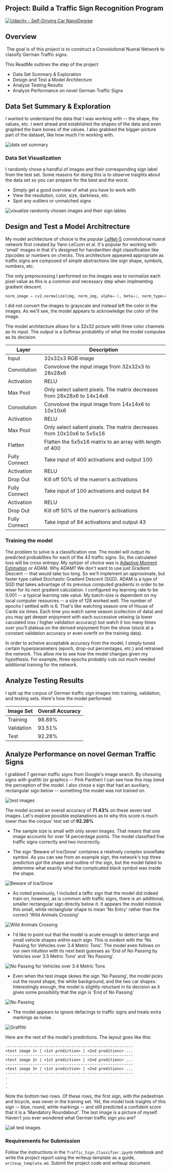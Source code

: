 ## Project: Build a Traffic Sign Recognition Program
[![Udacity - Self-Driving Car NanoDegree](https://s3.amazonaws.com/udacity-sdc/github/shield-carnd.svg)](http://www.udacity.com/drive)

Overview
---
![]()
The goal is of this project is to construct a Convolutional Nueral Network to classify German Traffic signs.

This ReadMe outlines the step of the project
* Data Set Summary & Exploration
* Design and Test a Model Architecture
* Analyze Testing Results
* Analyze Performance on novel German Traffic Signs

Data Set Summary & Exploration
---
I wanted to understand the data that I was working with -- the shape, the values, etc. I went ahead and established the shapes of the data and even graphed the bare bones of the values.
I also grabbed the bigger-picture part of the dataset, like how much I'm working with.

![data set summary](https://github.com/JLee21/Udacity-Self-Driving-Car-NanoDegree/blob/master/p2-traffic-signs/traffic-sign-classifier-project/write-up/basic-data-set-summary.JPG)

### Data Set Visualization
I randomly chose a handful of images and their corresponding sign label from the test set. Some reasons for doing this is to observe traights about the data set so you can prepare for the best and the worst.
* Simply get a good overview of what you have to work with
* View the resolution, color, size, darkness, etc.
* Spot any outliers or unmatched signs

![visualize randomly chosen images and their sign lables](https://github.com/JLee21/Udacity-Self-Driving-Car-NanoDegree/blob/master/p2-traffic-signs/traffic-sign-classifier-project/write-up/visualize-data-set.JPG?raw=true)

Design and Test a Model Architrecture
---
My model architecture of choice is the popular [LeNet-5](https://en.wikipedia.org/wiki/Convolutional_neural_network#LeNet-5) convolutional nueral network first created by Yann LeCunn et al. It's popular for working with 'small' images in that it's designed for handwritten digit classification like zipcodes or numbers on checks. This architecture appeared appropriate as traffic signs are composed of simple abstractions like sign shape, symbols, numbers, etc.

The only preprocessing I performed on the images was to normalize each pixel value as this is a common and necessary step when implmenting gradient descent.
```python
norm_image = cv2.normalize(img, norm_img, alpha=-1, beta=1, norm_type=cv2.NORM_MINMAX, dtype=cv2.CV_32F)
```
I did not convert the images to grayscale and instead left the color in the images. As we'll see, the model appears to acknowledge the color of the image. 

The model architecture allows for a 32x32 picture with three color channels as its input. The output is a Softmax probablitiy of what the model computes as its decision.

Layer | Description
------|------------
Input | 32x32x3 RGB image
Convolution | Convolove the input image from 32x32x3 to 28x28x6
Activation | RELU
Max Pool | Only select salient pixels. The matrix decreases from 28x28x6 to 14x14x6
Convolution | Convolove the input image from 14x14x6 to 10x10x6
Activation | RELU
Max Pool | Only select salient pixels. The matrix decreases from 10x10x6 to 5x5x16
Flatten | Flatten the 5x5x16 matrix to an array with length of 400
Fully Connect | Take input of 400 activations and output 100
Activation | RELU
Drop Out | Kill off 50% of the nueron's activations
Fully Connect | Take input of 100 activations and output 84
Activation | RELU
Drop Out | Kill off 50% of the nueron's activations
Fully Connect | Take input of 84 activations and output 43

### Training the model
The problem to solve is a classification one. The model will output its predicted probablities for each of the 43 traffic signs. So, the calculated loss will be cross entropy. My optizer of choice was is [Adaptive Moment Estimation](https://www.quora.com/Can-you-explain-basic-intuition-behind-ADAM-a-method-for-stochastic-optimization) or ADAM. Why ADAM? We don't want to use just Gradient Descent -- that would take too long. So we'll implement an approximate, but faster type called Stochastic Gradient Descent (SGD). ADAM is a type of SGD that takes advantage of its previous computed gradients in order to be wiser for its next gradient calculation. 
I configured my learning rate to be 0.001 -- a typical learning rate value.
My batch-size is dependent on my local computer resources -- a size of 128 worked well.
The number of epochs I settled with is 6. That's like watching season one of House of Cards six times. Each time you watch same season (collection of data) and you may get deeper enjoyment with each successive veiwing (a lower caculated loss / higher validation accuracy) but watch it too many times over you'll plateua on the derived enjoyment from the show (stuck at a constant validation accuracy or even overfit on the training data).

In order to acheive acceptable accuracy from the model, I simply tuned certain hyperparameters (epoch, drop-out percentages, etc.) and retrained the network. This allow me to see how the model changes given my hypothesis. For example, three epochs probably cuts out much needed additional training for the network.

Analyze Testing Results
---
I split up the corpus of German traffic sign images into training, validation, and testing sets. Here's how the model performed:

Image Set | Overall Accuracy
----------|----------
Training | 98.89%
Validation | 93.51%
Test | 92.28%

Analyze Performance on novel German Traffic Signs
---
I grabbed 7 german traffic signs from Google's image search. By chossing signs with grafitti (or graphics -- Pink Panther) I can see how this may bend the perception of the model. I also chose a sign that had an auxiliary, rectangular sign below -- something the model was not trained on.

![test images](https://github.com/JLee21/Udacity-Self-Driving-Car-NanoDegree/blob/master/p2-traffic-signs/traffic-sign-classifier-project/write-up/test-images.JPG)

The model scored an overall accuracy of **71.43%** on these seven test images. Let's explore possible explanations as to why this score is much lower than the corpus' test set of **92.28%**

* The sample size is small with only seven images. That means that one image accounts for over 14 percentage points. The model classified five traffic signs correctly and two incorrectly.

* The sign 'Beware of Ice/Snow' containes a relatively complex snowflake symbol. As you can see from an example sign, the network's top three prediction got the shape and outline of the sign, but the model failed to determine what exactly what the complicated black symbol was inside the shape.

![Beware of Ice/Snow](https://github.com/JLee21/Udacity-Self-Driving-Car-NanoDegree/blob/master/p2-traffic-signs/traffic-sign-classifier-project/write-up/test-1.JPG)

* As noted previously, I included a taffic sign that the model did indeed train on, however, as is common with traffic signs, there is an additional, smaller rectangular sign directly below it. It appears the model mistook this small, white rectanglular shape to mean 'No Entry' rather than the correct 'Wild Animals Crossing'

![Wild Animals Crossing](https://github.com/JLee21/Udacity-Self-Driving-Car-NanoDegree/blob/master/p2-traffic-signs/traffic-sign-classifier-project/write-up/test-3.JPG)

* I'd like to point out that the model is acute enough to detect large and small vehicle shapes within each sign. This is evident with the 'No Passing for Vehicles over 3.4 Metric Tons'. The model even follows on our own intuition with its next best guesses as 'End of No Passing by Vehicles over 3.5 Metric Tons' and 'No Passing'.

![No Passing for Vehicles over 3.4 Metric Tons](https://github.com/JLee21/Udacity-Self-Driving-Car-NanoDegree/blob/master/p2-traffic-signs/traffic-sign-classifier-project/write-up/test-image-6.JPG)

* Even when the test image skews the sign 'No Passing', the model picks out the round shape, the white background, and the two car shapes. Interestingly enough, the model is slightly reluctant in its decision as it gives some possibility that the sign is 'End of No Passing'

![No Passing](https://github.com/JLee21/Udacity-Self-Driving-Car-NanoDegree/blob/master/p2-traffic-signs/traffic-sign-classifier-project/write-up/test-4.JPG)

* The model appears to ignore defacings to traffic signs and treats extra markings as noise.

![Graffitti](https://github.com/JLee21/Udacity-Self-Driving-Car-NanoDegree/blob/master/p2-traffic-signs/traffic-sign-classifier-project/write-up/test-5.JPG)

Here are the rest of the model's predictions. The layout goes like this:

```pyython
--------------------------------------------------------
<test image 1> | <1st prediction> | <2nd preditionc> ...
--------------------------------------------------------
<test image 2> | <1st prediction> | <2nd preditionc> ...
--------------------------------------------------------
<test image 3> | <1st prediction> | <2nd preditionc> ...
--------------------------------------------------------
.
.
.
```

Note the bottom two rows. Of these rows, the first sign, with the pedestrian and bicycle, was never in the training set. Yet, the model took traights of this sign -- blue, round, white markings -- and still predicted a confident score that it is a 'Mandatory Roundabout'.
The last image is a picture of myself. Haven't you ever wondered what German traffic sign you are?

![all test images](https://github.com/JLee21/Udacity-Self-Driving-Car-NanoDegree/blob/master/p2-traffic-signs/traffic-sign-classifier-project/write-up/all-tests.png)


### Requirements for Submission
Follow the instructions in the `Traffic_Sign_Classifier.ipynb` notebook and write the project report using the writeup template as a guide, `writeup_template.md`. Submit the project code and writeup document.

